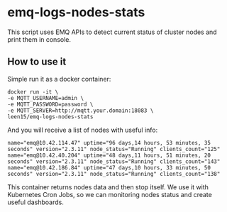# emq-logs-nodes-stats

 This script uses EMQ APIs to detect current status of cluster nodes and print them in console.

## How to use it

 Simple run it as a docker container:
 ```
 docker run -it \
-e MQTT_USERNAME=admin \
-e MQTT_PASSWORD=password \
-e MQTT_SERVER=http://mqtt.your.domain:18083 \
 leen15/emq-logs-nodes-stats
```

And you will receive a list of nodes with useful info:
```
name="emq@10.42.114.47" uptime="96 days,14 hours, 53 minutes, 35 seconds" version="2.3.11" node_status="Running" clients_count="125"
name="emq@10.42.40.204" uptime="48 days,11 hours, 51 minutes, 20 seconds" version="2.3.11" node_status="Running" clients_count="143"
name="emq@10.42.186.84" uptime="47 days,10 hours, 33 minutes, 50 seconds" version="2.3.11" node_status="Running" clients_count="138"
```

This container returns nodes data and then stop itself.
We use it with Kubernetes Cron Jobs, so we can monitoring nodes status and create useful dashboards.
